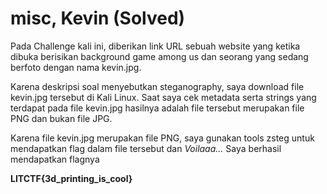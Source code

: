 # misc, Kevin (Solved)

<p> Pada Challenge kali ini, diberikan link URL sebuah website yang ketika dibuka berisikan background game among us dan seorang yang sedang berfoto dengan nama kevin.jpg. </p>
<p> Karena deskripsi soal menyebutkan steganography, saya download file kevin.jpg tersebut di Kali Linux. Saat saya cek metadata serta strings yang terdapat pada file kevin.jpg hasilnya adalah file tersebut merupakan file PNG dan bukan file JPG. </p>
<p> Karena file kevin.jpg merupakan file PNG, saya gunakan tools zsteg untuk mendapatkan flag dalam file tersebut dan <i> Voilaaa... </i> Saya berhasil mendapatkan flagnya </p>

<p><strong> LITCTF{3d_printing_is_cool} </strong></p>
